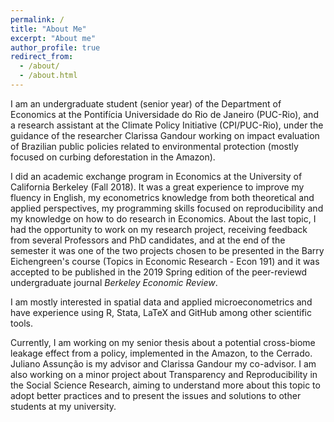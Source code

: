```yaml
---
permalink: /
title: "About Me"
excerpt: "About me"
author_profile: true
redirect_from: 
  - /about/
  - /about.html
---
```


I am an undergraduate student (senior year) of the Department of Economics at the Pontifícia Universidade do Rio de Janeiro (PUC-Rio), and a research assistant at the Climate Policy Initiative (CPI/PUC-Rio), under the guidance of the researcher Clarissa Gandour working on impact evaluation of Brazilian public policies related to environmental protection (mostly focused on curbing deforestation in the Amazon).

I did an academic exchange program in Economics at the University of California Berkeley (Fall 2018). It was a great experience to improve my fluency in English, my econometrics knowledge from both theoretical and applied perspectives, my programming skills focused on reproducibility and my knowledge on how to do research in Economics. About the last topic, I had the opportunity to work on my research project, receiving feedback from several Professors and PhD candidates, and at the end of the semester it was one of the two projects chosen to be presented in the Barry Eichengreen's course (Topics in Economic Research - Econ 191) and it was accepted to be published in the 2019 Spring edition of the peer-reviewd undergraduate journal *Berkeley Economic Review*.

I am mostly interested in spatial data and applied microeconometrics and have experience using R, Stata, LaTeX and GitHub among other scientific tools.

Currently, I am working on my senior thesis about a potential cross-biome leakage effect from a policy, implemented in the Amazon, to the Cerrado. Juliano Assunção is my advisor and Clarissa Gandour my co-advisor. I am also working on a minor project about Transparency and Reproducibility in the Social Science Research, aiming to understand more about this topic to adopt better practices and to present the issues and solutions to other students at my university.